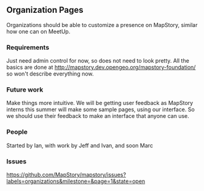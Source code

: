 ## Organization Pages

Organizations should be able to customize a presence on MapStory, similar how one can on MeetUp. 
### Requirements

Just need admin control for now, so does not need to look pretty. All the basics are done at
http://mapstory.dev.opengeo.org/mapstory-foundation/ so won't describe everything now.

### Future work

Make things more intuitive. We will be getting user feedback as MapStory interns this summer
will make some sample pages, using our interface. So we should use their feedback to make an interface
that anyone can use.

### People
Started by Ian, with work by Jeff and Ivan, and soon Marc

### Issues

https://github.com/MapStory/mapstory/issues?labels=organizations&milestone=&page=1&state=open
